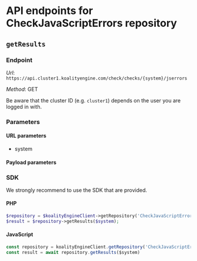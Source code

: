 # API endpoints for CheckJavaScriptErrors repository


## `getResults`



### Endpoint

*Url*: ```https://api.cluster1.koalityengine.com/check/checks/{system}/jserrors```

*Method*: GET

Be aware that the cluster ID (e.g. `cluster1`) depends on the user you are logged in with.

### Parameters

#### URL parameters
 - system

#### Payload parameters


### SDK

We strongly recommend to use the SDK that are provided.

#### PHP
```php
$repository = $koalityEngineClient->getRepository('CheckJavaScriptErrors');
$result = $repository->getResults($system);
```

#### JavaScript

```javascript
const repository = koalityEngineClient.getRepository('CheckJavaScriptErrors')
const result = await repository.getResults($system)
```

